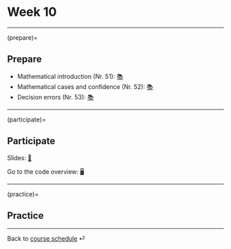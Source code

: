 # Week 10



---

(prepare)=
## Prepare

- Mathematical introduction (Nr. 51): [📚](https://openintro-ims.netlify.app/foundations-mathematical.html)
- Mathematical cases and confidence (Nr. 52): [📚](https://openintro-ims.netlify.app/foundations-mathematical.html#caseopp)
- Decision errors (Nr. 53): [📚](https://openintro-ims.netlify.app/decerr.html)

---



(participate)=
## Participate


Slides: [📑](https://drive.google.com/file/d/11NFNhQblTp3aBLoDvcA2ePt66ATgojXp/view?usp=sharing)


Go to the code overview: [🖥](../docs/code-overview.md)




---


(practice)=
## Practice




---

Back to [course schedule](../docs/course-schedule.md) ⏎
